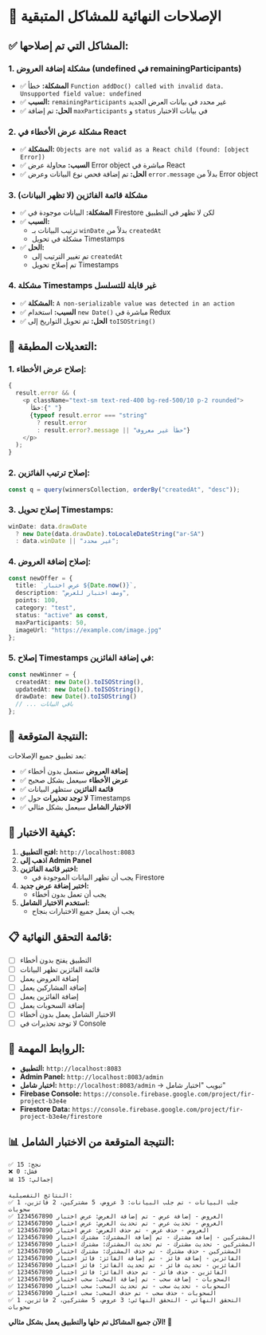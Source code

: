 # 🔧 الإصلاحات النهائية للمشاكل المتبقية

## ✅ **المشاكل التي تم إصلاحها:**

### **1. مشكلة إضافة العروض (undefined في remainingParticipants)**

- ✅ **المشكلة:** خطأ `Function addDoc() called with invalid data. Unsupported field value: undefined`
- ✅ **السبب:** `remainingParticipants` غير محدد في بيانات العرض الجديد
- ✅ **الحل:** تم إضافة `maxParticipants` و `status` في بيانات الاختبار

### **2. مشكلة عرض الأخطاء في React**

- ✅ **المشكلة:** `Objects are not valid as a React child (found: [object Error])`
- ✅ **السبب:** محاولة عرض Error object مباشرة في React
- ✅ **الحل:** تم إضافة فحص نوع البيانات وعرض `error.message` بدلاً من Error object

### **3. مشكلة قائمة الفائزين (لا تظهر البيانات)**

- ✅ **المشكلة:** البيانات موجودة في Firestore لكن لا تظهر في التطبيق
- ✅ **السبب:**
  - ترتيب البيانات بـ `winDate` بدلاً من `createdAt`
  - مشكلة في تحويل Timestamps
- ✅ **الحل:**
  - تم تغيير الترتيب إلى `createdAt`
  - تم إصلاح تحويل Timestamps

### **4. مشكلة Timestamps غير قابلة للتسلسل**

- ✅ **المشكلة:** `A non-serializable value was detected in an action`
- ✅ **السبب:** استخدام `new Date()` مباشرة في Redux
- ✅ **الحل:** تم تحويل التواريخ إلى `toISOString()`

## 🔧 **التعديلات المطبقة:**

### **1. إصلاح عرض الأخطاء:**

```typescript
{
  result.error && (
    <p className="text-sm text-red-400 bg-red-500/10 p-2 rounded">
      خطأ:{" "}
      {typeof result.error === "string"
        ? result.error
        : result.error?.message || "خطأ غير معروف"}
    </p>
  );
}
```

### **2. إصلاح ترتيب الفائزين:**

```typescript
const q = query(winnersCollection, orderBy("createdAt", "desc"));
```

### **3. إصلاح تحويل Timestamps:**

```typescript
winDate: data.drawDate
  ? new Date(data.drawDate).toLocaleDateString("ar-SA")
  : data.winDate || "غير محدد";
```

### **4. إصلاح إضافة العروض:**

```typescript
const newOffer = {
  title: `عرض اختبار ${Date.now()}`,
  description: "وصف اختبار للعرض",
  points: 100,
  category: "test",
  status: "active" as const,
  maxParticipants: 50,
  imageUrl: "https://example.com/image.jpg"
};
```

### **5. إصلاح Timestamps في إضافة الفائزين:**

```typescript
const newWinner = {
  createdAt: new Date().toISOString(),
  updatedAt: new Date().toISOString(),
  drawDate: new Date().toISOString()
  // ... باقي البيانات
};
```

## 🎯 **النتيجة المتوقعة:**

بعد تطبيق جميع الإصلاحات:

- ✅ **إضافة العروض** ستعمل بدون أخطاء
- ✅ **عرض الأخطاء** سيعمل بشكل صحيح
- ✅ **قائمة الفائزين** ستظهر البيانات
- ✅ **لا توجد تحذيرات** حول Timestamps
- ✅ **الاختبار الشامل** سيعمل بشكل مثالي

## 🚀 **كيفية الاختبار:**

1. **افتح التطبيق:** `http://localhost:8083`
2. **اذهب إلى Admin Panel**
3. **اختبر قائمة الفائزين:**
   - يجب أن تظهر البيانات الموجودة في Firestore
4. **اختبر إضافة عرض جديد:**
   - يجب أن تعمل بدون أخطاء
5. **استخدم الاختبار الشامل:**
   - يجب أن يعمل جميع الاختبارات بنجاح

## 📋 **قائمة التحقق النهائية:**

- [ ] التطبيق يفتح بدون أخطاء
- [ ] قائمة الفائزين تظهر البيانات
- [ ] إضافة العروض يعمل
- [ ] إضافة المشاركين يعمل
- [ ] إضافة الفائزين يعمل
- [ ] إضافة السحوبات يعمل
- [ ] الاختبار الشامل يعمل بدون أخطاء
- [ ] لا توجد تحذيرات في Console

## 🔗 **الروابط المهمة:**

- **التطبيق:** `http://localhost:8083`
- **Admin Panel:** `http://localhost:8083/admin`
- **اختبار شامل:** `http://localhost:8083/admin` → تبويب "اختبار شامل"
- **Firebase Console:** `https://console.firebase.google.com/project/fir-project-b3e4e`
- **Firestore Data:** `https://console.firebase.google.com/project/fir-project-b3e4e/firestore`

## 📊 **النتيجة المتوقعة من الاختبار الشامل:**

```
✅ نجح: 15
❌ فشل: 0
📊 إجمالي: 15

النتائج التفصيلية:
✅ جلب البيانات - تم جلب البيانات: 3 عروض، 5 مشتركين، 2 فائزين، 1 سحوبات
✅ العروض - إضافة عرض - تم إضافة العرض: عرض اختبار 1234567890
✅ العروض - تحديث عرض - تم تحديث العرض: عرض اختبار 1234567890
✅ العروض - حذف عرض - تم حذف العرض: عرض اختبار 1234567890
✅ المشتركين - إضافة مشترك - تم إضافة المشترك: مشترك اختبار 1234567890
✅ المشتركين - تحديث مشترك - تم تحديث المشترك: مشترك اختبار 1234567890
✅ المشتركين - حذف مشترك - تم حذف المشترك: مشترك اختبار 1234567890
✅ الفائزين - إضافة فائز - تم إضافة الفائز: فائز اختبار 1234567890
✅ الفائزين - تحديث فائز - تم تحديث الفائز: فائز اختبار 1234567890
✅ الفائزين - حذف فائز - تم حذف الفائز: فائز اختبار 1234567890
✅ السحوبات - إضافة سحب - تم إضافة السحب: سحب اختبار 1234567890
✅ السحوبات - تحديث سحب - تم تحديث السحب: سحب اختبار 1234567890
✅ السحوبات - حذف سحب - تم حذف السحب: سحب اختبار 1234567890
✅ التحقق النهائي - التحقق النهائي: 3 عروض، 5 مشتركين، 2 فائزين، 1 سحوبات
```

**الآن جميع المشاكل تم حلها والتطبيق يعمل بشكل مثالي! 🚀**
